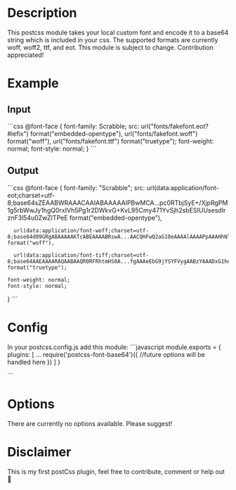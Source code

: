 # Description
This postcss module takes your local custom font and encode it to a base64 string which is included in your css. The supported formats are currently woff, woff2, ttf, and eot. This module is subject to change. Contribution appreciated!

# Example
## Input
´´´css
@font-face {
    font-family: Scrabble;
    src:
        url("fonts/fakefont.eot?#iefix") format("embedded-opentype"),
        url("fonts/fakefont.woff") format("woff"),
        url("fonts/fakefont.ttf") format("truetype");
    font-weight: normal;
    font-style: normal;
}
´´´
## Output
´´´css
@font-face {
    font-family: "Scrabble";
    src:
      url(data:application/font-eot;charset=utf-8;base64sZEAABWRAAACAAIABAAAAAIPBwMCA...pc0RTbjSyE+/XjpRgPM1g5rbWwJy1hgQ0rxIVh5Pg1r2DWkvG+KvL95Cmy471YvSjh2sbESIUUsesdIrznF3l54u0ZwZITPeE format("embedded-opentype"),

      url(data:application/font-woff;charset=utf-8;base64d09GRgABAAAAAKTcABEAAAABRswA...AACQHFwQ2aG10eAAAAlAAAAPpAAAHhNlUK9Zsb2NhAAARHAAAA8QAAAPEJgVXKG1heHAAAAHcAAAAIAAAACAE0wfMbmFtZQAA format("woff"),

      url(data:application/font-tiff;charset=utf-8;base64AAEAAAARAQAABAAQR0RFRhtmHS0A...fgAAAeEbG9jYSYFVygAABzYAAADxG1heHAE0wfMAAABeAAAACBuYW1lOotkigAA3VAAAAKacG9zdP+BAG8AAN/sAAAAIHByZXCF7x/xAAAVOAAAA2oAAQAAAAEZma7l/dhfDzz1AAkD6AAAAADSTkhUAAAAANJOeqj/Pf7ZA+8D0QAA format("truetype");

    font-weight: normal;
    font-style: normal;
}
´´´

# Config
In your postcss.config.js add this module:
´´´javascript
module.exports = {
    plugins: [
      ...
      require('postcss-font-base64')({
        //future options will be handled here
      })
    ]
}

´´´
# Options
There are currently no options available. Please suggest!

# Disclaimer
This is my first postCss plugin, feel free to contribute, comment or help out 🍺
